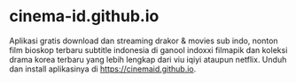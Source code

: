 # cinema-id.github.io
Aplikasi gratis download dan streaming drakor & movies sub indo, nonton film bioskop terbaru subtitle indonesia di ganool indoxxi filmapik dan koleksi drama korea terbaru yang lebih lengkap dari viu iqiyi ataupun netflix. Unduh dan install aplikasinya di <https://cinemaid.github.io>.
